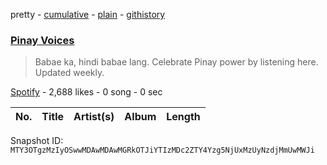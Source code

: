 pretty - [cumulative](/playlists/cumulative/37i9dQZF1DX7B4HyZbWHdY.md) - [plain](/playlists/plain/37i9dQZF1DX7B4HyZbWHdY) - [githistory](https://github.githistory.xyz/mackorone/spotify-playlist-archive/blob/main/playlists/plain/37i9dQZF1DX7B4HyZbWHdY)

### [Pinay Voices](https://open.spotify.com/playlist/37i9dQZF1DX7B4HyZbWHdY)

> Babae ka, hindi babae lang\. Celebrate Pinay power by listening here\. Updated weekly.

[Spotify](https://open.spotify.com/user/spotify) - 2,688 likes - 0 song - 0 sec

| No. | Title | Artist(s) | Album | Length |
|---|---|---|---|---|

Snapshot ID: `MTY3OTgzMzIyOSwwMDAwMDAwMGRkOTJiYTIzMDc2ZTY4Yzg5NjUxMzUyNzdjMmUwMWJi`

